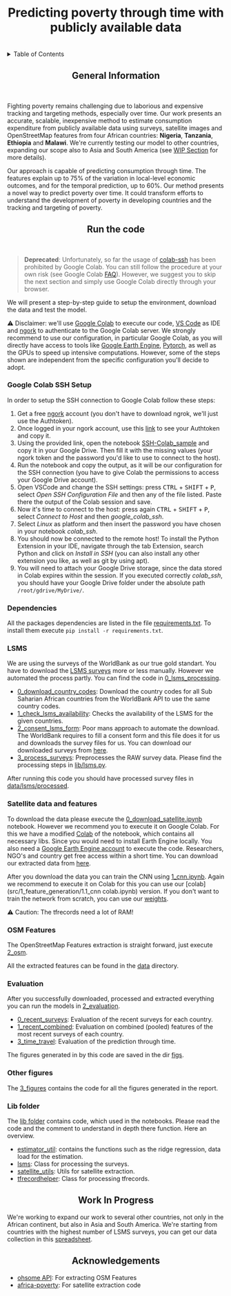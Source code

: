 <div align="center">
<h1 align="center">Predicting poverty through time with publicly available data</h1>
</div>
<br>
<details>
  <summary>Table of Contents</summary>
  <ol>
    <li><a href="#General-Information">General Information</a></li>
    <li><a href="#Run-the-code">Run the code</a></li>
      <ol>
        <li><a href="#google-Colab-Setup">Google Colab</a></li>
        <li><a href="#dependencies">Dependencies</a></li>
        <li><a href="#LSMS">LSMS</a></li>
        <li><a href="#Satellite-data-and-features">Satellite data and features</a></li>
        <li><a href="#OSM-Features">OSM Features</a></li>
        <li><a href="#Evaluation">Evaluation</a></li>
        <li><a href="#Other-figures">Other figures</a></li>
        <li><a href="#lib-folder">Lib folder</a></li>
      </ol>
    <li><a href="#Work-In-Progress">Work In Progress</a></li>
    <li><a href="#Acknowledgements">Acknowledgements</a></li>
  </ol>
</details>

<div align="center">
<h2 align="center">General Information</h2>
</div><br>

Fighting poverty remains challenging due to laborious and expensive tracking and targeting methods, especially over time. 
Our work presents an accurate, scalable, inexpensive method to estimate consumption expenditure from publicly available data using surveys, satellite images and OpenStreetMap features from four African countries: **Nigeria**, **Tanzania**, **Ethiopia** and **Malawi**. We're currently testing our model to other countries, expanding our scope also to Asia and South America (see [WIP Section](#Work-in-progress) for more details).

Our approach is capable of predicting consumption through time. The features explain up to 75% of the variation in local-level economic outcomes, and for the temporal prediction, up to 60%. Our method presents a novel way to predict poverty over time. It could transform efforts to understand the development of poverty in developing countries and the tracking and targeting of poverty.

<div align="center">
<h2 align="center">Run the code</h2>
</div><br>

> **Deprecated**: Unfortunately, so far the usage of [colab-ssh](https://github.com/WassimBenzarti/colab-ssh) has been prohibited by Google Colab. You can still follow the procedure at your own risk (see Google Colab [FAQ](https://research.google.com/colaboratory/faq.html#limitations-and-restrictions)). However, we suggest you to skip the next section and simply use Google Colab directly through your browser.

We will present a step-by-step guide to setup the environment, download the data and test the model.

⚠ Disclaimer: we'll use [Google Colab](https://colab.research.google.com/) to execute our code, [VS Code](https://code.visualstudio.com/) as IDE and [ngork](https://ngrok.com/) to authenticate to the Google Colab server. We strongly recommend to use our configuration, in particular Google Colab, as you will directly have access to tools like [Google Earth Engine](https://earthengine.google.com/), [Pytorch](https://pytorch.org/), as well as the GPUs to speed up intensive computations.
However, some of the steps shown are independent from the specific configuration you'll decide to adopt.

### Google Colab SSH Setup

In order to setup the SSH connection to Google Colab follow these steps:

1. Get a free [ngork](https://ngrok.com/) account (you don't have to download ngrok, we'll just use the Authtoken).
2. Once logged in your ngork account, use this [link](https://dashboard.ngrok.com/get-started/your-authtoken) to see your Authtoken and copy it.
3. Using the provided link, open the notebook [SSH-Colab_sample](https://colab.research.google.com/drive/1Hrol-tbYl81RV6XmLCUvBMingZg1bZZZ?usp=sharing) and copy it in your Google Drive. Then fill it with the missing values (your ngork token and the password you'd like to use to connect to the host).
4. Run the notebook and copy the output, as it will be our configuration for the SSH connection (you have to give Colab the permissions to access your Google Drive account).
5. Open VSCode and change the SSH settings: press <kbd>CTRL</kbd> + <kbd>SHIFT</kbd> + <kbd>P</kbd>, select *Open SSH Configuration File* and then any of the file listed. Paste there the output of the Colab session and save. 
6. Now it's time to connect to the host: press again <kbd>CTRL</kbd> + <kbd>SHIFT</kbd> + <kbd>P</kbd>, select *Connect to Host* and then *google_colab_ssh*.
7. Select *Linux* as platform and then insert the password you have chosen in your notebook *colab_ssh*.
8. You should now be connected to the remote host! To install the Python Extension in your IDE, navigate through the tab Extension, search Python and click on *Install in SSH* (you can also install any other extension you like, as well as git by using apt).
9. You will need to attach your Google Drive storage, since the data stored in Colab expires within the session. If you executed correctly *colab_ssh*, you should have your Google Drive folder under the absolute path `/root/gdrive/MyDrive/`.

### Dependencies

All the packages dependencies are listed in the file [requirements.txt](\requirements.txt).
To install them execute `pip install -r requirements.txt`.

### LSMS

We are using the surveys of the WorldBank as our true gold standart. You have to download the [LSMS surveys](https://microdata.worldbank.org/index.php/catalog/lsms) more or less manually. However we automated the process partly. You can find the code in [0_lsms_processing](src/0_lsms_processing/). 

- [0_download_country_codes](src/0_lsms_processing/0_download_country_codes.ipynb): Download the country codes for all Sub Saharian African countries from the WorldBank API to use the same country codes.
- [1_check_lsms_availability](src/0_lsms_processing/1_check_lsms_availability.ipynb): Checks the availability of the LSMS for the given countries.
- [2_consent_lsms_form](src/0_lsms_processing/2_consent_lsms_form.ipynb): Poor mans approach to automate the download. The WorldBank requires to fill a consent form and this file does it for us and downloads the survey files for us. You can download our downloaded surveys from [here](https://drive.google.com/file/d/1IlF66tdPrty5OmGdWGd7iN39KZCV-iKD/view?usp=sharing).
- [3_process_surveys](src/0_lsms_processing/3_process_surveys.ipynb): Preprocesses the RAW survey data. Please find the processing steps in [lib/lsms.py](src/lib/lsms.py). 

After running this code you should have processed survey files in [data/lsms/processed](data/lsms/processed).

### Satellite data and features

To download the data please execute the [0_download_satellite.ipynb](src/1_feature_generation/0_download_satellite.ipynb) notebook. However we recommend you to execute it on Google Colab. For this we have a modified [Colab](src/1_feature_generation/0.1_download_satellite_colab.ipynb) of the notebook, which contains all necessary libs. Since you would need to install Earth Engine locally. You also need a [Google Earth Engine account](https://earthengine.google.com/) to execute the code. Researchers, NGO's and country get free access within a short time. You can download our extracted data from [here](https://drive.google.com/file/d/1HJ3Q6BhmcZsRxb-JjhSkL6zH7hoMj1HB/view?usp=sharing).

After you download the data you can train the CNN using [1_cnn.ipynb](src/1_feature_generation/1_cnn.ipynb). Again we recommend to execute it on Colab for this you can use our [colab](src/1_feature_generation/1.1_cnn colab.ipynb) version. If you don't want to train the network from scratch, you can use our [weights](https://drive.google.com/file/d/1Vt6wC4d0qdbyzJlIILPCaf8zWoMbTzGB/view?usp=sharing).

⚠ Caution: The tfrecords need a lot of RAM! 

### OSM Features 

The OpenStreetMap Features extraction is straight forward, just execute [2_osm](src/1_feature_generation/2_osm.ipynb). 

All the extracted features can be found in the [data](data/) directory. 

### Evaluation 

After you successfully downloaded, processed and extracted everything you can run the models in [2_evaluation](src/2_evaluation).  
- [0_recent_surveys](src/2_evaluation/0_recent_surveys.ipynb): Evaluation of the recent surveys for each country.
- [1_recent_combined](src/2_evaluation/1_recent_combined.ipynb): Evaluation on combined (pooled) features of the most recent surveys of each country.
- [3_time_travel](src/2_evaluation/3_time_travel.ipynb): Evaluation of the prediction through time. 

The figures generated in by this code are saved in the dir [figs](figs/).

### Other figures

The [3_figures](src/3_figures/) contains the code for all the figures generated in the report.

### Lib folder

The [lib folder](src/lib/)  contains code, which used in the notebooks. Please read the code and the comment to understand in depth there function. Here an overview.

- [estimator_util](src/lib/estimator_util.py): contains the functions such as the ridge regression, data load for the estimation.
- [lsms](src/lib/lsms.py): Class for processing the surveys.
- [satellite_utils](src/lib/satellite_utils.py): Utils for satellite extraction.
- [tfrecordhelper](src/lib/tfrecordhelper.py): Class for processing tfrecords.

<div align="center">
<h2 align="center">Work In Progress</h2>
</div>

We're working to expand our work to several other countries, not only in the African continent, but also in Asia and South America. We're starting from countries with the highest number of LSMS surveys, you can get our data collection in this [spreadsheet](https://docs.google.com/spreadsheets/d/1zW4eHoUjAnlO5AthVc_PCBbKON2aWPVFCLMjHclapJ8/edit?usp=sharing).

<div align="center">
<h2 align="center">Acknowledgements</h2>
</div>

- [ohsome API](https://github.com/GIScience/ohsome-py): For extracting OSM Features
- [africa-poverty](https://github.com/sustainlab-group/africa_poverty): For satellite extraction code

